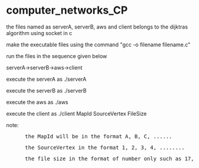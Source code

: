 # computer_networks_CP

<p>the files named as serverA, serverB, aws and client belongs to the dijktras algorithm using socket in c </p>
<p>make the executable files using the command "gcc -o filename filename.c"</p>
<p>run the files in the sequence given below</p>
<p>serverA->serverB->aws->client</p>
<p>execute the serverA as ./serverA</p>
<p>execute the serverB as ./serverB</p>
<p>execute the aws as ./aws</p>
<p>execute the client as ./client MapId SourceVertex FileSize</p>
<p>note: </p>
<pre>      the MapId will be in the format A, B, C, ......</pre>
<pre>      the SourceVertex in the format 1, 2, 3, 4, ........</pre>
<pre>      the file size in the format of number only such as 17, 30, 123, .....( could be any be number).</pre>
